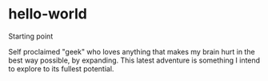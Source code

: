 # hello-world
Starting point

Self proclaimed "geek" who loves anything that makes my brain hurt in the best way possible, by expanding.
This latest adventure is something I intend to explore to its fullest potential.
